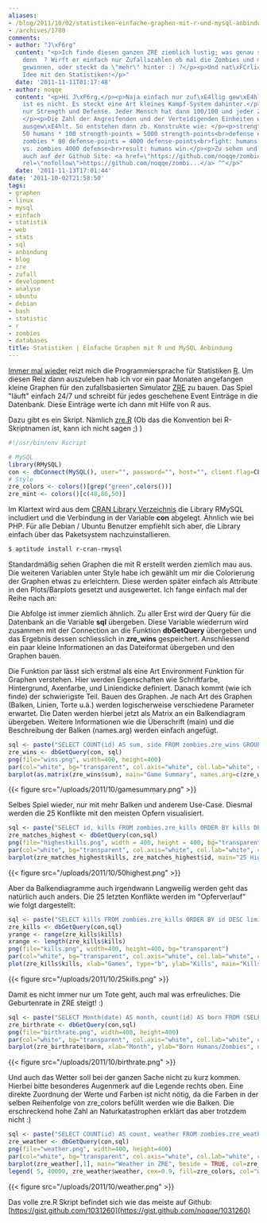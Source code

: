 ```yaml
---
aliases:
- /blog/2011/10/02/statistiken-einfache-graphen-mit-r-und-mysql-anbindung
- /archives/1780
comments:
- author: "J\xF6rg"
  content: "<p>Ich finde diesen ganzen ZRE ziemlich lustig; was genau simuliert der
    denn  ? Wirft er einfach nur Zufallszahlen ob mal die Zombies und mal die Menschen
    gewinnen, oder steckt da \"mehr\" hinter :) ?</p><p>Und nat\xFCrliche eine nette
    Idee mit den Statistiken!</p>"
  date: '2011-11-11T01:17:48'
- author: noqqe
  content: "<p>Hi J\xF6rg,</p><p>Naja einfach nur zuf\xE4llig gew\xE4hlt wer gewinnt
    ist es nicht. Es steckt eine Art kleines Kampf-System dahinter.</p><p>Im lediglichen
    nur Strength und Defense. Jeder Mensch hat dann 100/100 und jeder Zombie 120/80.
    </p><p>Die Zahl der Angreifenden und der Verteidigenden Einheiten wird zuf\xE4llig
    ausgew\xE4hlt. So entstehen dann zb. Konstrukte wie: </p><p>strength example:
    50 humans * 100 strength-points = 5000 strength-points<br>defense example: 50
    zombies * 80 defense-points = 4000 defense-points<br>fight: humans 5000 strength
    vs. zombies 4000 defense<br>result: humans win.</p><p>Zu sehen und mehr Infos
    auch auf der Github Site: <a href=\"https://github.com/noqqe/zombie-revolution-environment\"
    rel=\"nofollow\">https://github.com/noqqe/zombi...</a> ^^</p>"
  date: '2011-11-13T17:01:44'
date: '2011-10-02T21:58:50'
tags:
- graphen
- linux
- mysql
- einfach
- statistik
- web
- stats
- sql
- anbindung
- blog
- zre
- zufall
- development
- analyse
- ubuntu
- debian
- bash
- statistic
- r
- zombies
- databases
title: Statistiken | Einfache Graphen mit R und MySQL Anbindung
---
```


[Immer mal wieder](/archives/1458) reizt mich die Programmiersprache für
Statistiken [R](http://www.r-project.org/). Um diesen Reiz dann auszuleben hab
ich vor ein paar Monaten angefangen kleine Graphen für den zufallsbasierten
Simulator [ZRE](http://zombies.n0q.org) zu bauen. Das Spiel "läuft" einfach 24/7
und schreibt für jedes geschehene Event Einträge in die Datenbank. Diese
Einträge werte ich dann mit Hilfe von R aus.

Dazu gibt es ein Skript. Nämlich [zre.R](https://gist.github.com/1031260) (Ob
das die Konvention bei R-Skriptnamen ist, kann ich nicht sagen ;) )

``` r
#!/usr/bin/env Rscript

# MySQL
library(RMySQL)
con <- dbConnect(MySQL(), user="", password="", host="", client.flag=CLIENT_MULTI_RESULTS)
# Style
zre_colors <- colors()[grep("green",colors())]
zre_mint <- colors()[c(48,86,50)]
```


Im Klartext wird aus dem [CRAN Library Verzeichnis](http://cran.r-project.org)
die Library RMySQL includiert und die Verbindung in der Variable **con**
abgelegt. Ähnlich wie bei PHP. Für alle Debian / Ubuntu Benutzer empfiehlt sich
aber, die Library einfach über das Paketsystem nachzuinstallieren.

``` bash
$ aptitude install r-cran-rmysql
```

Standardmäßig sehen Graphen die mit R erstellt werden ziemlich mau aus. Die
weiteren Variablen unter Style habe ich gewählt um mir die Colorierung der
Graphen etwas zu erleichtern. Diese werden später einfach als Attribute in den
Plots/Barplots gesetzt und ausgewertet. Ich fange einfach mal der Reihe nach an:

Die Abfolge ist immer ziemlich ähnlich. Zu aller Erst wird der Query für die
Datenbank an die Variable **sql** übergeben. Diese Variable wiederrum wird
zusammen mit der Connection an die Funktion **dbGetQuery** übergeben und das
Ergebnis dessen schliesslich in **zre_wins** gespeichert. Anschliessend ein paar
kleine Informationen an das Dateiformat übergeben und den Graphen bauen.

Die Funktion par lässt sich erstmal als eine Art Environment Funktion für
Graphen verstehen. Hier werden Eigenschaften wie Schriftfarbe, Hintergrund,
Axenfarbe, und Liniendicke definiert. Danach kommt (wie ich finde) der
schwierigste Teil. Bauen des Graphen. Je nach Art des Graphen (Balken, Linien,
Torte u.ä.) werden logischerweise verschiedene Parameter erwartet. Die Daten
werden hierbei jetzt als Matrix an ein Balkendiagram übergeben. Weitere
Informationen wie die Überschrift (main) und die Beschreibung der Balken
(names.arg) werden einfach angefügt.

``` r
sql <- paste("SELECT COUNT(id) AS sum, side FROM zombies.zre_wins GROUP BY side;")
zre_wins <- dbGetQuery(con, sql)
png(file="wins.png", width=400, height=400)
par(col="white", bg="transparent", col.axis="white", col.lab="white", col.main="white", lwd=2)
barplot(as.matrix(zre_wins$sum), main="Game Summary", names.arg=c(zre_wins$side), beside=TRUE, col=zre_mint)
```

{{< figure src="/uploads/2011/10/gamesummary.png" >}}

Selbes Spiel wieder, nur mit mehr Balken und anderem Use-Case. Diesmal werden
die 25 Konflikte mit den meisten Opfern visualisiert.

``` r
sql <- paste("SELECT id, kills FROM zombies.zre_kills ORDER BY kills DESC LIMIT 25;")
zre_matches_highest <- dbGetQuery(con,sql)
png(file="highestkills.png", width = 400, height = 400, bg="transparent")
par(col="white", bg="transparent", col.axis="white", col.lab="white", col.main="white", lwd=4)
barplot(zre_matches_highest$kills, zre_matches_highest$id, main="25 Highest Kills", beside = TRUE, ylab="Kills", col=zre_colors)
```

{{< figure src="/uploads/2011/10/50highest.png" >}}

Aber da Balkendiagramme auch irgendwann Langweilig werden geht das
natürlich auch anders. Die 25 letzten Konflikte werden im "Opferverlauf"
wie folgt dargestellt:

``` r
sql <- paste("SELECT kills FROM zombies.zre_kills ORDER BY id DESC limit 25;")
zre_kills <- dbGetQuery(con,sql)
yrange <- range(zre_kills$kills)
xrange <- length(zre_kills$kills)
png(file="kills.png", width=400, height=400, bg="transparent")
par(col="white", bg="transparent", col.axis="white", col.lab="white", col.main="white", lwd=4)
plot(zre_kills$kills, xlab="Games", type="b", ylab="Kills", main="Kills from last 25 Attacks", col=zre_mint)
```


{{< figure src="/uploads/2011/10/25kills.png" >}}

Damit es nicht immer nur um Tote geht, auch mal was erfreuliches. Die Geburtenrate in ZRE steigt! :)

``` r
sql <- paste("SELECT Month(date) AS month, count(id) AS born FROM (SELECT *, Month(date) AS M FROM zombies.zre_born) t Group by M; ")
zre_birthrate <- dbGetQuery(con,sql)
png(file="birthrate.png", width=400, height=400)
par(col="white", bg="transparent", col.axis="white", col.lab="white", col.main="white", lwd=3)
barplot(zre_birthrate$born, xlab="Month", ylab="Born Humans/Zombies", names.arg=c(zre_birthrate$month),main="BirthRate per Month", col=zre_colors)
```

{{< figure src="/uploads/2011/10/birthrate.png" >}}

Und auch das Wetter soll bei der ganzen Sache nicht zu kurz kommen. Hierbei
bitte besonderes Augenmerk auf die Legende rechts oben. Eine direkte Zuordnung
der Werte und Farben ist nicht nötig, da die Farben in der selben Reihenfolge
von zre_colors befüllt werden wie die Balken. Die erschreckend hohe Zahl an
Naturkatastrophen erklärt das aber trotzdem nicht :)

``` r
sql <- paste("SELECT COUNT(id) AS count, weather FROM zombies.zre_weather GROUP BY weather ORDER BY count DESC;")
zre_weather <- dbGetQuery(con,sql)
png(file="weather.png", width=400, height=400)
par(col="white", bg="transparent", col.axis="white", col.lab="white", col.main="white", lwd=2)
barplot(zre_weather[,1], main="Weather in ZRE", beside = TRUE, col=zre_colors)
legend( 5, 40000, zre_weather$weather, cex=0.9, fill=zre_colors, col="white")
```

{{< figure src="/uploads/2011/10/weather.png" >}}

Das volle zre.R Skript befindet sich wie das meiste auf Github:
[https://gist.github.com/1031260](https://gist.github.com/noqqe/1031260)